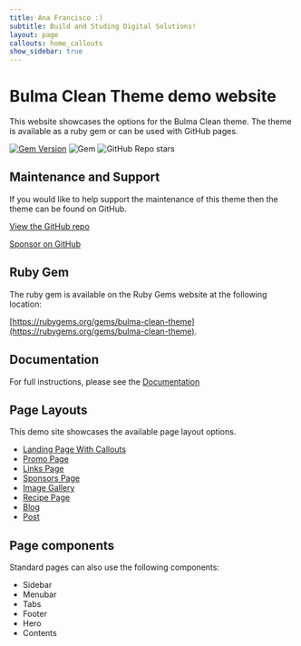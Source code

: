 ```yaml
---
title: Ana Francisco :)
subtitle: Build and Studing Digital Solutions!
layout: page
callouts: home_callouts
show_sidebar: true
---
```


# Bulma Clean Theme demo website

This website showcases the options for the Bulma Clean theme. The theme is available as a ruby gem or can be used with GitHub pages. 

[![Gem Version](https://badge.fury.io/rb/bulma-clean-theme.svg)](https://badge.fury.io/rb/bulma-clean-theme)
![Gem](https://img.shields.io/gem/dt/bulma-clean-theme.svg)
![GitHub Repo stars](https://img.shields.io/github/stars/chrisrhymes/bulma-clean-theme?style=social)

## Maintenance and Support

If you would like to help support the maintenance of this theme then the theme can be found on GitHub. 

[View the GitHub repo](https://github.com/chrisrhymes/bulma-clean-theme)


[Sponsor on GitHub](https://github.com/analaurafra) 


## Ruby Gem

The ruby gem is available on the Ruby Gems website at the following location: 

[https://rubygems.org/gems/bulma-clean-theme](https://rubygems.org/gems/bulma-clean-theme).

## Documentation

For full instructions, please see the [Documentation](/bulma-clean-theme/docs/)

## Page Layouts

This demo site showcases the available page layout options. 

* [Landing Page With Callouts](/bulma-clean-theme/landing/)
* [Promo Page](/bulma-clean-theme/promo-page/)
* [Links Page](/bulma-clean-theme/links/)
* [Sponsors Page](/bulma-clean-theme/sponsors/)
* [Image Gallery](/bulma-clean-theme/gallery/)
* [Recipe Page](/bulma-clean-theme/example-recipe/)
* [Blog](/bulma-clean-theme/blog/)
* [Post](/bulma-clean-theme/2021/10/30/creating-a-post-series/)

## Page components

Standard pages can also use the following components:

* Sidebar
* Menubar
* Tabs
* Footer
* Hero
* Contents